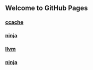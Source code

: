 ## Welcome to GitHub Pages


### [ccache](ccache/index.md)
### [ninja](ninja/index.md)
### [llvm](llvm/index.md)
### [ninja](lld-dep/ninja/index.md)
